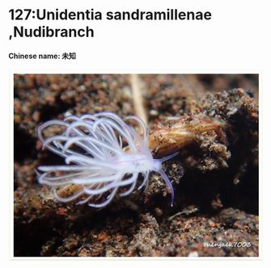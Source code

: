 # 127:Unidentia sandramillenae ,Nudibranch

#### Chinese name: 未知

![](../../.gitbook/assets/unidentia-sandramillenae.jpg)

